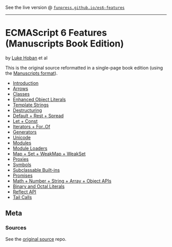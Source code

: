 See the live version @ [`funpress.github.io/es6-features`](http://funpress.github.io/es6-features)

---

# ECMAScript 6 Features (Manuscripts Book Edition)

by [Luke Hoban](https://github.com/lukehoban) et al

This is the original source reformatted in a single-page book edition (using the [Manuscripts format](http://manuscripts.github.io)).

- [Introduction](intro.md)
- [Arrows](arrows.md)
- [Classes](classes.md)
- [Enhanced Object Literals](enhanced-object-literals.md)
- [Template Strings](template-strings.md)
- [Destructuring](destructuring.md)
- [Default + Rest + Spread](default--rest--spread.md)
- [Let + Const](let--const.md)
- [Iterators + For..Of](iterators--forof.md)
- [Generators](generators.md)
- [Unicode](unicode.md)
- [Modules](modules.md)
- [Module Loaders](module-loaders.md)
- [Map + Set + WeakMap + WeakSet](map--set--weakmap--weakset.md)
- [Proxies](proxies.md)
- [Symbols](symbols.md)
- [Subclassable Built-ins](subclassable-built-ins.md)
- [Promises](promises.md)
- [Math + Number + String + Array + Object APIs](math--number--string--array--object-apis.md)
- [Binary and Octal Literals](binary-and-octal-literals.md)
- [Reflect API](reflect-api.md)
- [Tail Calls](tail-calls.md)

## Meta

### Sources

See the [original source](https://github.com/lukehoban/es6features) repo.

